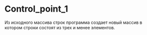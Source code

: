 # Control_point_1
Из исходного массива строк программа создает новый массив в котором строки состоят из трех и менее элементов.

